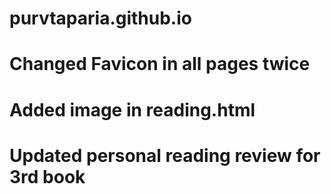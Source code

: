 # purvtaparia.github.io
# Changed Favicon in all pages twice
# Added image in reading.html
# Updated personal reading review for 3rd book
